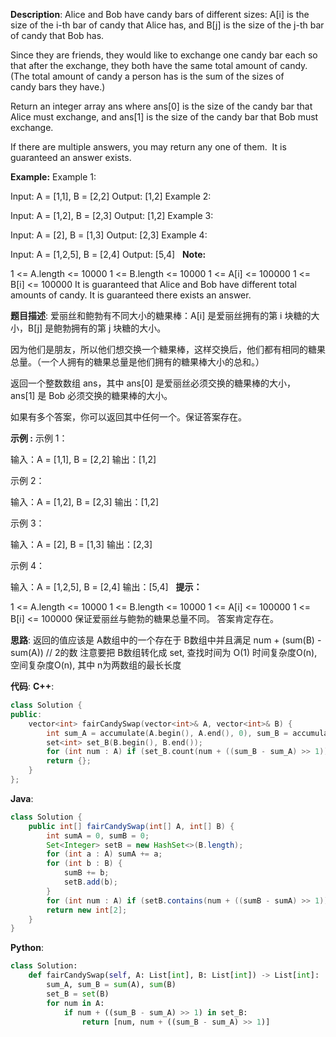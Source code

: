 __Description__:
Alice and Bob have candy bars of different sizes: A[i] is the size of the i-th bar of candy that Alice has, and B[j] is the size of the j-th bar of candy that Bob has.

Since they are friends, they would like to exchange one candy bar each so that after the exchange, they both have the same total amount of candy.  (The total amount of candy a person has is the sum of the sizes of candy bars they have.)

Return an integer array ans where ans[0] is the size of the candy bar that Alice must exchange, and ans[1] is the size of the candy bar that Bob must exchange.

If there are multiple answers, you may return any one of them.  It is guaranteed an answer exists.

__Example:__
Example 1:

Input: A = [1,1], B = [2,2]
Output: [1,2]
Example 2:

Input: A = [1,2], B = [2,3]
Output: [1,2]
Example 3:

Input: A = [2], B = [1,3]
Output: [2,3]
Example 4:

Input: A = [1,2,5], B = [2,4]
Output: [5,4]
 
__Note:__

1 <= A.length <= 10000
1 <= B.length <= 10000
1 <= A[i] <= 100000
1 <= B[i] <= 100000
It is guaranteed that Alice and Bob have different total amounts of candy.
It is guaranteed there exists an answer.

__题目描述__:
爱丽丝和鲍勃有不同大小的糖果棒：A[i] 是爱丽丝拥有的第 i 块糖的大小，B[j] 是鲍勃拥有的第 j 块糖的大小。

因为他们是朋友，所以他们想交换一个糖果棒，这样交换后，他们都有相同的糖果总量。（一个人拥有的糖果总量是他们拥有的糖果棒大小的总和。）

返回一个整数数组 ans，其中 ans[0] 是爱丽丝必须交换的糖果棒的大小，ans[1] 是 Bob 必须交换的糖果棒的大小。

如果有多个答案，你可以返回其中任何一个。保证答案存在。

__示例 :__
示例 1：

输入：A = [1,1], B = [2,2]
输出：[1,2]

示例 2：

输入：A = [1,2], B = [2,3]
输出：[1,2]

示例 3：

输入：A = [2], B = [1,3]
输出：[2,3]

示例 4：

输入：A = [1,2,5], B = [2,4]
输出：[5,4]
 
__提示：__

1 <= A.length <= 10000
1 <= B.length <= 10000
1 <= A[i] <= 100000
1 <= B[i] <= 100000
保证爱丽丝与鲍勃的糖果总量不同。
答案肯定存在。

__思路__:
返回的值应该是 A数组中的一个存在于 B数组中并且满足 num + (sum(B) - sum(A)) // 2的数
注意要把 B数组转化成 set, 查找时间为 O(1)
时间复杂度O(n), 空间复杂度O(n), 其中 n为两数组的最长长度

__代码__:
__C++__:
```C++
class Solution {
public:
    vector<int> fairCandySwap(vector<int>& A, vector<int>& B) {
        int sum_A = accumulate(A.begin(), A.end(), 0), sum_B = accumulate(B.begin(), B.end(), 0);
        set<int> set_B(B.begin(), B.end());
        for (int num : A) if (set_B.count(num + ((sum_B - sum_A) >> 1))) return {num, num + ((sum_B - sum_A) >> 1)};
        return {};
    }
};
```

__Java__:
```Java
class Solution {
    public int[] fairCandySwap(int[] A, int[] B) {
        int sumA = 0, sumB = 0;
        Set<Integer> setB = new HashSet<>(B.length);
        for (int a : A) sumA += a;
        for (int b : B) {
            sumB += b;
            setB.add(b);
        }
        for (int num : A) if (setB.contains(num + ((sumB - sumA) >> 1))) return new int[]{num, num + ((sumB - sumA) >> 1)};
        return new int[2];
    }
}
```

__Python__:
```Python
class Solution:
    def fairCandySwap(self, A: List[int], B: List[int]) -> List[int]:
        sum_A, sum_B = sum(A), sum(B)
        set_B = set(B)
        for num in A:
            if num + ((sum_B - sum_A) >> 1) in set_B:
                return [num, num + ((sum_B - sum_A) >> 1)]
```